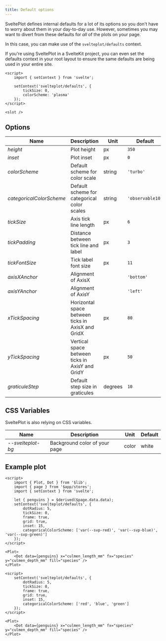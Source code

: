 ```yaml
---
title: Default options
---
```


SveltePlot defines internal defaults for a lot of its options so you don't have to worry about them in your day-to-day use. However, sometimes you may want to divert from these defaults for _all_ of the plots on your page.

In this case, you can make use of the `svelteplot/defaults` context.

If you're using SveltePlot in a SvelteKit project, you can even set the defaults context in your root layout to ensure the same defaults are being used in your entire site.

```svelte title="+layout.svelte"
<script>
    import { setContext } from 'svelte';

    setContext('svelteplot/defaults', {
        tickSize: 0,
        colorScheme: 'plasma'
    });
</script>

<slot />
```

## Options

| Name                     | Description                                       | Unit    | Default          |
| ------------------------ | ------------------------------------------------- | ------- | ---------------- |
| _height_                 | Plot height                                       | px      | `350`            |
| _inset_                  | Plot inset                                        | px      | `0`              |
| _colorScheme_            | Default scheme for color scale                    | string  | `'turbo'`        |
| _categoricalColorScheme_ | Default scheme for categorical color scales       | string  | `'observable10'` |
| _tickSize_               | Axis tick line length                             | px      | `6`              |
| _tickPadding_            | Distance between tick line and label              | px      | `3`              |
| _tickFontSize_           | Tick label font size                              | px      | `11`             |
| _axisXAnchor_            | Alignment of AxisX                                |         | `'bottom'`       |
| _axisYAnchor_            | Alignment of AxisY                                |         | `'left'`         |
| _xTickSpacing_           | Horizontal space between ticks in AxisX and GridX | px      | `80`             |
| _yTickSpacing_           | Vertical space between ticks in AxisY and GridY   | px      | `50`             |
| _graticuleStep_          | Default step size in graticules                   | degrees | `10`             |

<style>
    * :global(td) {
        vertical-align: top;
    }
</style>

## CSS Variables

SveltePlot is also relying on CSS variables.

| Name              | Description                   | Unit  | Default |
| ----------------- | ----------------------------- | ----- | ------- |
| _--svelteplot-bg_ | Background color of your page | color | white   |

## Example plot

```svelte live
<script>
    import { Plot, Dot } from '$lib';
    import { page } from '$app/stores';
    import { setContext } from 'svelte';

    let { penguins } = $derived($page.data.data);
    setContext('svelteplot/defaults', {
        dotRadius: 5,
        tickSize: 0,
        frame: true,
        grid: true,
        inset: 15,
        categoricalColorScheme: ['var(--svp-red)', 'var(--svp-blue)', 'var(--svp-green)']
    });
</script>

<Plot>
    <Dot data={penguins} x="culmen_length_mm" fx="species" y="culmen_depth_mm" fill="species" />
</Plot>
```

```svelte
<script>
    setContext('svelteplot/defaults', {
        dotRadius: 5,
        tickSize: 0,
        frame: true,
        grid: true,
        inset: 15,
        categoricalColorScheme: ['red', 'blue', 'green']
    });
</script>

<Plot>
    <Dot data={penguins} x="culmen_length_mm" fx="species" y="culmen_depth_mm" fill="species" />
</Plot>
```
